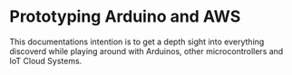 # Prototyping Arduino and AWS
This documentations intention is to get a depth sight into everything discoverd while playing around with Arduinos, other microcontrollers and IoT Cloud Systems. 